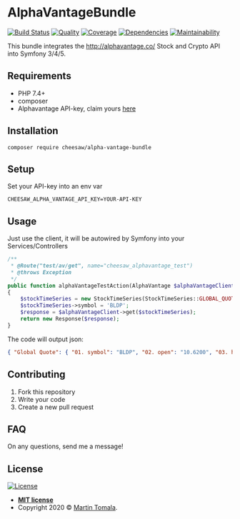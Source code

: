 # AlphaVantageBundle

[![Build Status](https://img.shields.io/travis/cHeeSaW/alpha-vantage-bundle)](https://travis-ci.com/cHeeSaW/alpha-vantage-bundle)
[![Quality](https://img.shields.io/scrutinizer/quality/g/cHeeSaW/alpha-vantage-bundle/master)](https://scrutinizer-ci.com/g/cHeeSaW/alpha-vantage-bundle/)
[![Coverage](https://img.shields.io/scrutinizer/coverage/g/cHeeSaW/alpha-vantage-bundle/master)](https://scrutinizer-ci.com/g/cHeeSaW/alpha-vantage-bundle/)
[![Dependencies](https://img.shields.io/librariesio/release/github/cheesaw/alpha-vantage-bundle)](https://libraries.io/github/cHeeSaW/alpha-vantage-bundle)
[![Maintainability](https://img.shields.io/codeclimate/maintainability/cHeeSaW/alpha-vantage-bundle)](https://codeclimate.com/github/cHeeSaW/alpha-vantage-bundle)

This bundle integrates the http://alphavantage.co/ Stock and Crypto API into Symfony 3/4/5.

## Requirements
- PHP 7.4+
- composer
- Alphavantage API-key, claim yours [here](https://www.alphavantage.co/support/#api-key)

## Installation
```
composer require cheesaw/alpha-vantage-bundle
```

## Setup
Set your API-key into an env var
```
CHEESAW_ALPHA_VANTAGE_API_KEY=YOUR-API-KEY
```

## Usage
Just use the client, it will be autowired by Symfony into your Services/Controllers
```php
/**
 * @Route("test/av/get", name="cheesaw_alphavantage_test")
 * @throws Exception
 */
public function alphaVantageTestAction(AlphaVantage $alphaVantageClient): Response
{
    $stockTimeSeries = new StockTimeSeries(StockTimeSeries::GLOBAL_QUOTE);
    $stockTimeSeries->symbol = 'BLDP';
    $response = $alphaVantageClient->get($stockTimeSeries);
    return new Response($response);
}
``` 
The code will output json:
```json
{ "Global Quote": { "01. symbol": "BLDP", "02. open": "10.6200", "03. high": "10.9800", "04. low": "10.4500", "05. price": "10.9300", "06. volume": "1086884", "07. latest trading day": "2020-02-06", "08. previous close": "10.6300", "09. change": "0.3000", "10. change percent": "2.8222%" } }
```

## Contributing
1. Fork this repository
2. Write your code
3. Create a new pull request

## FAQ
On any questions, send me a message!

## License
 
 [![License](http://img.shields.io/:license-mit-blue.svg?style=flat-square)](http://badges.mit-license.org)
 
 - **[MIT license](http://opensource.org/licenses/mit-license.php)**
 - Copyright 2020 © <a href="https://github.com/cHeeSaW" target="_blank">Martin Tomala</a>.